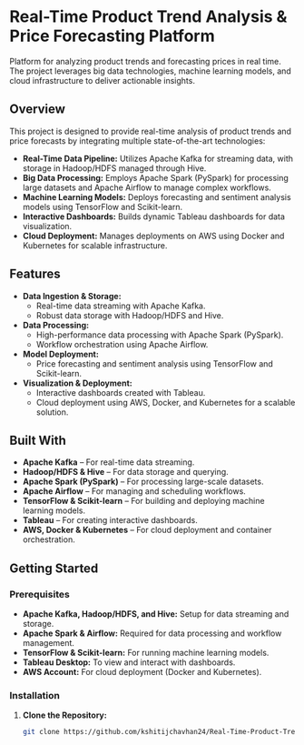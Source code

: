 # Real-Time Product Trend Analysis & Price Forecasting Platform

Platform for analyzing product trends and forecasting prices in real time. The project leverages big data technologies, machine learning models, and cloud infrastructure to deliver actionable insights.

## Overview

This project is designed to provide real-time analysis of product trends and price forecasts by integrating multiple state-of-the-art technologies:
- **Real-Time Data Pipeline:** Utilizes Apache Kafka for streaming data, with storage in Hadoop/HDFS managed through Hive.
- **Big Data Processing:** Employs Apache Spark (PySpark) for processing large datasets and Apache Airflow to manage complex workflows.
- **Machine Learning Models:** Deploys forecasting and sentiment analysis models using TensorFlow and Scikit-learn.
- **Interactive Dashboards:** Builds dynamic Tableau dashboards for data visualization.
- **Cloud Deployment:** Manages deployments on AWS using Docker and Kubernetes for scalable infrastructure.

## Features

- **Data Ingestion & Storage:**
  - Real-time data streaming with Apache Kafka.
  - Robust data storage with Hadoop/HDFS and Hive.
- **Data Processing:**
  - High-performance data processing with Apache Spark (PySpark).
  - Workflow orchestration using Apache Airflow.
- **Model Deployment:**
  - Price forecasting and sentiment analysis using TensorFlow and Scikit-learn.
- **Visualization & Deployment:**
  - Interactive dashboards created with Tableau.
  - Cloud deployment using AWS, Docker, and Kubernetes for a scalable solution.

## Built With

- **Apache Kafka** – For real-time data streaming.
- **Hadoop/HDFS & Hive** – For data storage and querying.
- **Apache Spark (PySpark)** – For processing large-scale datasets.
- **Apache Airflow** – For managing and scheduling workflows.
- **TensorFlow & Scikit-learn** – For building and deploying machine learning models.
- **Tableau** – For creating interactive dashboards.
- **AWS, Docker & Kubernetes** – For cloud deployment and container orchestration.

## Getting Started

### Prerequisites

- **Apache Kafka, Hadoop/HDFS, and Hive:** Setup for data streaming and storage.
- **Apache Spark & Airflow:** Required for data processing and workflow management.
- **TensorFlow & Scikit-learn:** For running machine learning models.
- **Tableau Desktop:** To view and interact with dashboards.
- **AWS Account:** For cloud deployment (Docker and Kubernetes).

### Installation

1. **Clone the Repository:**

   ```bash
   git clone https://github.com/kshitijchavhan24/Real-Time-Product-Trend-Price-Forecasting.git
